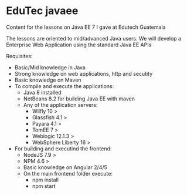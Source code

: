# EduTec javaee
Content for the lessons on Java EE 7 I gave at Edutech Guatemala

The lessons are oriented to mid/advanced Java users. We will develop a Enterprise Web Application using the standard Java EE APIs

Requisites:

- Basic/Mid knowledge in Java
- Strong knowledge on web applications, http and secutity
- Basic knowledge on Maven
- To compile and execute the applications:
  - Java 8 installed
  - NetBeans 8.2 for building Java EE with maven
  - Any of the application servers:
    - Wilfly 10 >
    - Glassfish 4.1 >
    - Payara 4.1 >
    - TomEE 7 >
    - Weblogic 12.1.3 >
    - WebSphere Liberty 16 >
- For building and executind the frontend:
  - NodeJS 7.9 >
  - NPM 4.6 >
  - Basic knowledge on Angular 2/4/5
  - On the main frontend folder execute:
    - npm install
    - npm start

